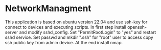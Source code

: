 # NetworkManagment
This application is based on ubuntu version 22.04 and use ssh-key for connect to devices and executing scripts. In first step install openssh-server and modify sshd_config. Set "PermitRootLogin" to "yes" and restart sshd service. Set passwd and mkdir ".ssh" for "root" user to access copy ssh public key from admin device. At the end install nmap. 
